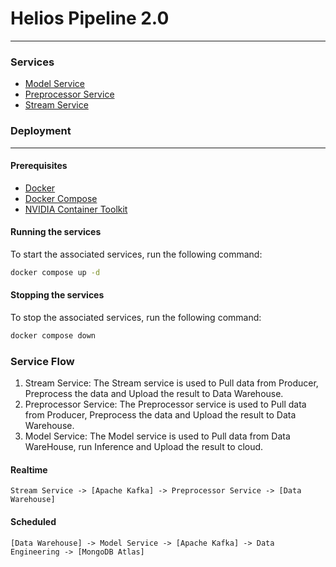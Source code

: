 # Helios Pipeline 2.0

---

### Services

- [Model Service](./model_service/README.md)
- [Preprocessor Service](./preprocessor_service/README.md)
- [Stream Service](./stream-service/README.md)

### Deployment

---
#### Prerequisites
* [Docker](https://docs.docker.com/engine/install/)
* [Docker Compose](https://docs.docker.com/compose/install/linux/)
* [NVIDIA Container Toolkit](https://docs.nvidia.com/datacenter/cloud-native/container-toolkit/latest/install-guide.html)

#### Running the services
To start the associated services, run the following command:
```bash
docker compose up -d
```

#### Stopping the services
To stop the associated services, run the following command:
```bash
docker compose down
```

### Service Flow

1. Stream Service: The Stream service is used to Pull data from Producer, Preprocess the data and Upload the result to Data Warehouse.
2. Preprocessor Service: The Preprocessor service is used to Pull data from Producer, Preprocess the data and Upload the result to Data Warehouse.
3. Model Service: The Model service is used to Pull data from Data WareHouse, run Inference and Upload the result to cloud.

#### Realtime
```
Stream Service -> [Apache Kafka] -> Preprocessor Service -> [Data Warehouse]
```
#### Scheduled
```
[Data Warehouse] -> Model Service -> [Apache Kafka] -> Data Engineering -> [MongoDB Atlas]
```
